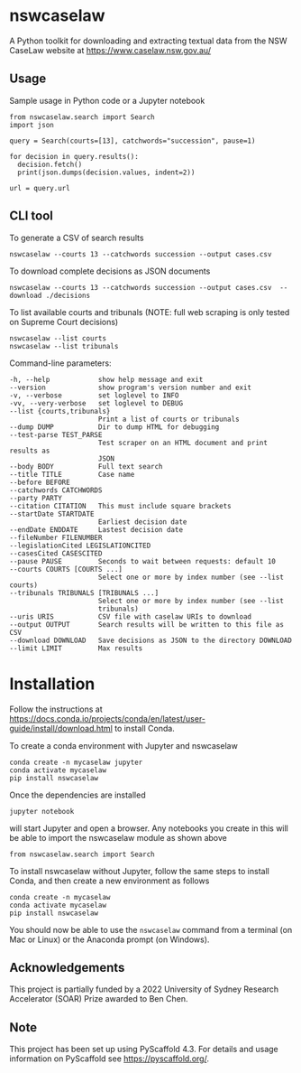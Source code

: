 # nswcaselaw

A Python toolkit for downloading and extracting textual data from the NSW
CaseLaw website at https://www.caselaw.nsw.gov.au/

## Usage

Sample usage in Python code or a Jupyter notebook

    from nswcaselaw.search import Search
    import json

    query = Search(courts=[13], catchwords="succession", pause=1)

    for decision in query.results():
      decision.fetch()
      print(json.dumps(decision.values, indent=2))

    url = query.url


## CLI tool 

To generate a CSV of search results

    nswcaselaw --courts 13 --catchwords succession --output cases.csv

To download complete decisions as JSON documents

    nswcaselaw --courts 13 --catchwords succession --output cases.csv  --download ./decisions

To list available courts and tribunals (NOTE: full web scraping is only
tested on Supreme Court decisions)

    nswcaselaw --list courts
    nswcaselaw --list tribunals

Command-line parameters:

    -h, --help            show help message and exit
    --version             show program's version number and exit
    -v, --verbose         set loglevel to INFO
    -vv, --very-verbose   set loglevel to DEBUG
    --list {courts,tribunals}
                          Print a list of courts or tribunals
    --dump DUMP           Dir to dump HTML for debugging
    --test-parse TEST_PARSE
                          Test scraper on an HTML document and print results as
                          JSON
    --body BODY           Full text search
    --title TITLE         Case name
    --before BEFORE
    --catchwords CATCHWORDS
    --party PARTY
    --citation CITATION   This must include square brackets
    --startDate STARTDATE
                          Earliest decision date
    --endDate ENDDATE     Lastest decision date
    --fileNumber FILENUMBER
    --legislationCited LEGISLATIONCITED
    --casesCited CASESCITED
    --pause PAUSE         Seconds to wait between requests: default 10
    --courts COURTS [COURTS ...]
                          Select one or more by index number (see --list courts)
    --tribunals TRIBUNALS [TRIBUNALS ...]
                          Select one or more by index number (see --list
                          tribunals)
    --uris URIS           CSV file with caselaw URIs to download
    --output OUTPUT       Search results will be written to this file as CSV
    --download DOWNLOAD   Save decisions as JSON to the directory DOWNLOAD
    --limit LIMIT         Max results
  

Installation
============

Follow the instructions at https://docs.conda.io/projects/conda/en/latest/user-guide/install/download.html to install Conda.

To create a conda environment with Jupyter and nswcaselaw

    conda create -n mycaselaw jupyter
    conda activate mycaselaw
    pip install nswcaselaw
  
Once the dependencies are installed

    jupyter notebook

will start Jupyter and open a browser. Any notebooks you create in this will
be able to import the nswcaselaw module as shown above

    from nswcaselaw.search import Search

To install nswcaselaw without Jupyter, follow the same steps to install Conda,
and then create a new environment as follows

    conda create -n mycaselaw
    conda activate mycaselaw
    pip install nswcaselaw

You should now be able to use the ``nswcaselaw`` command from a terminal (on
Mac or Linux) or the Anaconda prompt (on Windows).

## Acknowledgements

This project is partially funded by a 2022 University of Sydney Research
Accelerator (SOAR) Prize awarded to Ben Chen.

## Note

This project has been set up using PyScaffold 4.3. For details and usage
information on PyScaffold see https://pyscaffold.org/.
